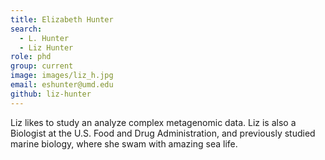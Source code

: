 ```yaml
---
title: Elizabeth Hunter
search:
  - L. Hunter
  - Liz Hunter
role: phd
group: current
image: images/liz_h.jpg
email: eshunter@umd.edu
github: liz-hunter
---
```


Liz likes to study an analyze complex metagenomic data. Liz is also a Biologist at the U.S. Food and Drug Administration, and 
previously studied marine biology, where she swam with amazing sea life.
